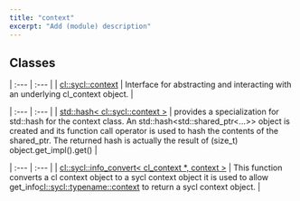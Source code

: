 ```yaml
---
title: "context"
excerpt: "Add (module) description"
---
```


## Classes

| :--- | :--- |
| [cl::sycl::context](./cl::sycl::context/README.md) | Interface for abstracting and interacting with an underlying cl_context object.  |


| :--- | :--- |
| [std::hash< cl::sycl::context >](./std::hash<cl::sycl::context>/README.md) | provides a specialization for std::hash for the context class. An std::hash<std::shared_ptr<...>> object is created and its function call operator is used to hash the contents of the shared_ptr. The returned hash is actually the result of (size_t) object.get_impl().get()  |


| :--- | :--- |
| [cl::sycl::info_convert< cl_context *, context >](./cl::sycl::info_convert<cl_context*,context>/README.md) | This function converts a cl context object to a sycl context object it is used to allow get_info<cl::sycl::typename::context> to return a sycl context object.  |
